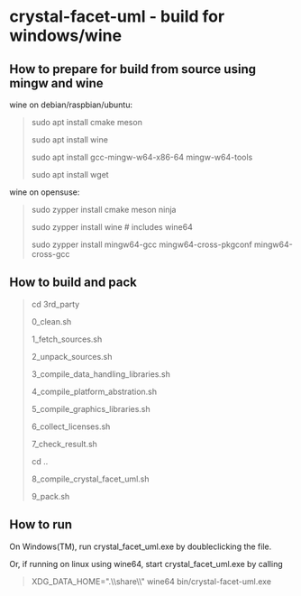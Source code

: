 
crystal-facet-uml - build for windows/wine
=============

How to prepare for build from source using mingw and wine
-----------

wine on debian/raspbian/ubuntu:

> sudo apt install cmake meson
>
> sudo apt install wine
>
> sudo apt install gcc-mingw-w64-x86-64 mingw-w64-tools
>
> sudo apt install wget

wine on opensuse:

> sudo zypper install cmake meson ninja
>
> sudo zypper install wine  # includes wine64
>
> sudo zypper install mingw64-gcc mingw64-cross-pkgconf mingw64-cross-gcc

How to build and pack
-----------

> cd 3rd_party
>
> 0_clean.sh
>
> 1_fetch_sources.sh
>
> 2_unpack_sources.sh
>
> 3_compile_data_handling_libraries.sh
>
> 4_compile_platform_abstration.sh
>
> 5_compile_graphics_libraries.sh
>
> 6_collect_licenses.sh
>
> 7_check_result.sh
>
> cd ..
>
> 8_compile_crystal_facet_uml.sh
>
> 9_pack.sh

How to run
-----------

On Windows(TM), run crystal_facet_uml.exe by doubleclicking the file.

Or, if running on linux using wine64, start crystal_facet_uml.exe by calling

> XDG_DATA_HOME=".\\\\share\\\\" wine64 bin/crystal-facet-uml.exe
